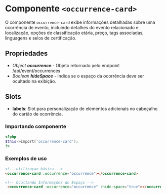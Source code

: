 # Componente `<occurrence-card>`
O componente `occurrence-card` exibe informações detalhadas sobre uma ocorrência de evento, incluindo detalhes do evento relacionado e localização, opções de classificação etária, preço, tags associadas, linguagens e selos de certificação.

## Propriedades
- *Object **occurrence*** - Objeto retornado pelo endpoint /api/event/occurrences
- *Boolean **hideSpace*** - Indica se o espaço da ocorrência deve ser ocultado na exibição.

## Slots
- **labels**: Slot para personalização de elementos adicionais no cabeçalho do cartão de ocorrência.

### Importando componente
```PHP
<?php 
$this->import('occurrence-card');
?>
```
### Exemplos de uso
```HTML
<!-- utilizaçao básica -->
<occurrence-card :occurrence="occurrence"></occurrence-card>

<!-- Ocultando Informações do Espaço -->
 <occurrence-card :occurrence="occurrence" :hide-space="true"></occurrence-card>
```